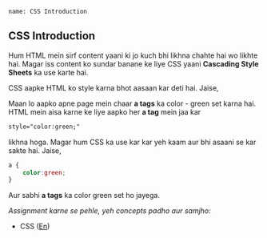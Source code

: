 ```ngMeta
name: CSS Introduction
```

## CSS Introduction

Hum HTML mein sirf content yaani ki jo kuch bhi likhna chahte hai wo likhte hai. Magar iss content ko sundar banane ke liye CSS yaani **Cascading Style Sheets** ka use karte hai.

CSS aapke HTML ko style karna bhot aasaan kar deti hai. Jaise,

Maan lo aapko apne page mein chaar **a tags** ka color - green set karna hai. HTML mein aisa karne ke liye aapko her **a tag** mein jaa kar

```html
style="color:green;"
```

likhna hoga. Magar hum CSS ka use kar kar yeh kaam aur bhi asaani se kar sakte hai. Jaise,

```css
a {
	color:green; 
}
```

Aur sabhi **a tags** ka color green set ho jayega.


_Assignment karne se pehle, yeh concepts padho aur samjho:_

- CSS ([En](http://learn.shayhowe.com/html-css/building-your-first-web-page/#common-css-terms))
